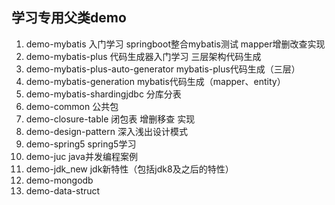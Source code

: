 ## 学习专用父类demo

1. demo-mybatis 入门学习 springboot整合mybatis测试 mapper增删改查实现
2. demo-mybatis-plus 代码生成器入门学习 三层架构代码生成
3. demo-mybatis-plus-auto-generator mybatis-plus代码生成（三层）
4. demo-mybatis-generation mybatis代码生成（mapper、entity）
5. demo-mybatis-shardingjdbc 分库分表
6. demo-common 公共包
7. demo-closure-table 闭包表 增删移查 实现
8. demo-design-pattern 深入浅出设计模式
9. demo-spring5 spring5学习
10. demo-juc java并发编程案例
11. demo-jdk_new jdk新特性（包括jdk8及之后的特性）
12. demo-mongodb
13. demo-data-struct


